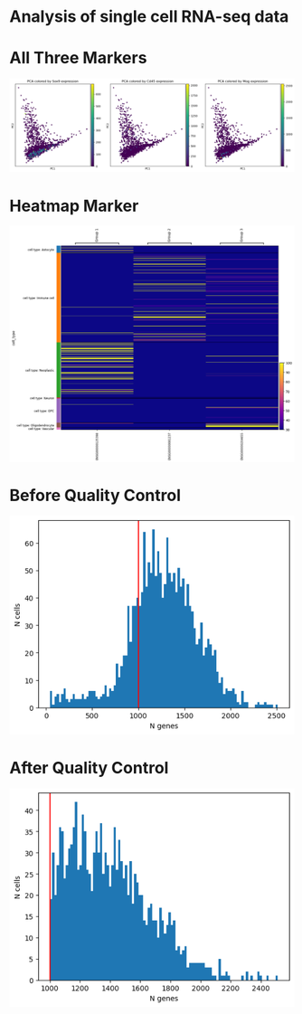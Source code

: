 # Analysis of single cell RNA-seq data


# All Three Markers
![All Three Markers](AdvancedExercise/Images/All%203%20markers.png)

# Heatmap Marker
![All Three Markers](AdvancedExercise/Images/Map%20of%20Marker.png)

# Before Quality Control
![All Three Markers](AdvancedExercise/Images/Quality%20Control-Before1.png)

# After Quality Control
![All Three Markers](AdvancedExercise/Images/Quality%20Control-After1.png)

